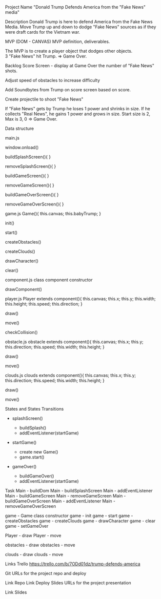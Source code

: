 Project Name
"Donald Trump Defends America from the "Fake News" media"

Description
Donald Trump is here to defend America from the Fake News Media.  Move Trump up and down to dodge "Fake News" sources as if they were draft cards for the Vietnam war.  


MVP (DOM - CANVAS)
MVP definition, deliverables.


The MVP is to create a player object that dodges other objects.  
3 "Fake News" hit Trump. => Game Over.


Backlog
Score Screen - display at Game Over the number of "Fake News" shots.

Adjust speed of obstacles to increase difficulty

Add Soundbytes from Trump on score screen based on score. 

Create projectile to shoot "Fake News"

If "Fake News" gets by Trump he loses 1 power and shrinks in size.  If he collects "Real News", he gains 1 power and grows in size.  Start size is 2, Max is 3, 0 => Game Over. 




Data structure

main.js

window.onload()

buildSplashScreen(){
}

removeSplashScreen(){
}

buildGameScreen(){
}

removeGameScreen(){
}

buildGameOverScreen(){
}

removeGameOverScreen(){
}


game.js
Game(){
  this.canvas;
  this.babyTrump;
}

init()

start()

createObstacles()

createClouds()

drawCharacter()

clear()


<!-- projectile.js

move()

draw()

checkCollision() -->

component.js
class component
    constructor

drawComponent()


player.js
Player extends component(){
  this.canvas;
  this.x;
  this.y;
  this.width;
  this.height;
  this.speed; 
  this.direction;
}

draw()

move()

checkCollision()

<!-- shoot() -->



obstacle.js
obstacle extends component(){
  this.canvas;
  this.x;
  this.y;
  this.direction;
  this.speed;
  this.width;
  this.height;
}

draw()

move()


clouds.js
clouds extends component(){
  this.canvas;
  this.x;
  this.y;
  this.direction;
  this.speed;
  this.width;
  this.height;
}

draw()

move()


<!-- realNews(){
  this.canvas;
  this.x;
  this.y;
  this.direction;
  this.speed;
  this.width;
  this.height;
} -->



<!-- checkifPassedTrump() -->

<!-- bounceBack() -->





States and States Transitions
- splashScreen()
  - buildSplash()
  - addEventListener(startGame)
  
  
- startGame()
  - create new Game()
  - game.start()
  
  
- gameOver()
  - buildGameOver()
  - addEventListener(startGame) 


Task
Main - buildDom
Main - buildSplashScreen
Main - addEventListener
Main - buildGameScreen
Main - removeGameScreen
Main - buildGameOverScreen
Main - addEventListener
Main - removeGameOverScreen

game - Game class constructor
game - init
game - start
game - createObstacles
game - createClouds
game - drawCharacter
game - clear
game - setGameOver

<!-- projectile - move
projectile - draw
projectile - check collition -->

Player - draw
Player - move

obstacles - draw
obstacles - move

clouds - draw
clouds - move

Links
Trello
https://trello.com/b/7ODd01dz/trump-defends-america

Git
URLs for the project repo and deploy

Link Repo
Link Deploy
Slides
URLs for the project presentation

Link Slides